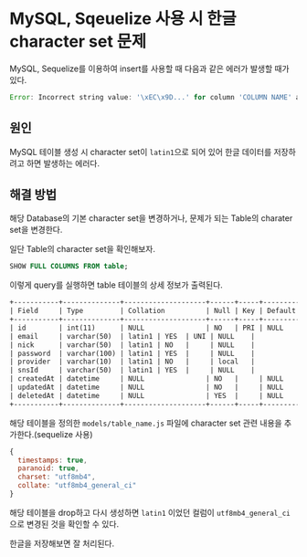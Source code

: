 # MySQL, Sqeuelize 사용 시 한글 character set 문제

MySQL, Sequelize를 이용하여 insert를 사용할 때 다음과 같은 에러가 발생할 때가 있다.

```js
Error: Incorrect string value: '\xEC\x9D...' for column 'COLUMN NAME' at row 1
```

## 원인

MySQL 테이블 생성 시 character set이 `latin1`으로 되어 있어 한글 데이터를 저장하려고 하면 발생하는 에러다.

## 해결 방법

해당 Database의 기본 character set을 변경하거나, 문제가 되는 Table의 charater set을 변경한다.

일단 Table의 character set을 확인해보자.

```sql
SHOW FULL COLUMNS FROM table;
```

이렇게 query를 실행하면 table 테이블의 상세 정보가 출력된다.

```txt
+-----------+--------------+--------------------+------+-----+---------+----------------+---------------------------------+---------+
| Field     | Type         | Collation          | Null | Key | Default | Extra          | Privileges                      | Comment |
+-----------+--------------+--------------------+------+-----+---------+----------------+---------------------------------+---------+
| id        | int(11)      | NULL               | NO   | PRI | NULL    | auto_increment | select,insert,update,references |         |
| email     | varchar(50)  | latin1 | YES  | UNI | NULL    |                | select,insert,update,references |         |
| nick      | varchar(50)  | latin1 | NO   |     | NULL    |                | select,insert,update,references |         |
| password  | varchar(100) | latin1 | YES  |     | NULL    |                | select,insert,update,references |         |
| provider  | varchar(10)  | latin1 | NO   |     | local   |                | select,insert,update,references |         |
| snsId     | varchar(50)  | latin1 | YES  |     | NULL    |                | select,insert,update,references |         |
| createdAt | datetime     | NULL               | NO   |     | NULL    |                | select,insert,update,references |         |
| updatedAt | datetime     | NULL               | NO   |     | NULL    |                | select,insert,update,references |         |
| deletedAt | datetime     | NULL               | YES  |     | NULL    |                | select,insert,update,references |         |
+-----------+--------------+--------------------+------+-----+---------+----------------+---------------------------------+---------+
```

해당 테이블을 정의한 `models/table_name.js` 파일에 character set 관련 내용을 추가한다.(sequelize 사용)

```js
{
  timestamps: true,
  paranoid: true,
  charset: "utf8mb4",
  collate: "utf8mb4_general_ci"
}
```

해당 테이블을 drop하고 다시 생성하면 `latin1` 이었던 컬럼이 `utf8mb4_general_ci`으로 변경된 것을 확인할 수 있다.

한글을 저장해보면 잘 처리된다.
